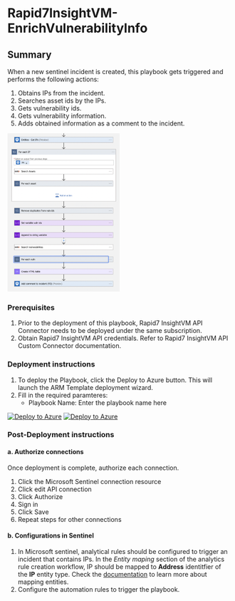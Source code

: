 # Rapid7InsightVM-EnrichVulnerabilityInfo

## Summary

When a new sentinel incident is created, this playbook gets triggered and performs the following actions:

1. Obtains IPs from the incident.
2. Searches asset ids by the IPs.
3. Gets vulnerability ids.
4. Gets vulnerability information.
5. Adds obtained information as a comment to the incident.

<img src="./playbook_screenshot.png" width="50%"/><br>

### Prerequisites

1. Prior to the deployment of this playbook, Rapid7 InsightVM API Connector needs to be deployed under the same subscription.
2. Obtain Rapid7 InsightVM API credentials. Refer to Rapid7 InsightVM API Custom Connector documentation.

### Deployment instructions

1. To deploy the Playbook, click the Deploy to Azure button. This will launch the ARM Template deployment wizard.
2. Fill in the required paramteres:
    * Playbook Name: Enter the playbook name here

[![Deploy to Azure](https://aka.ms/deploytoazurebutton)](https://portal.azure.com/#create/Microsoft.Template/uri/https%3A%2F%2Fraw.githubusercontent.com%2FAzure%2FAzure-Sentinel%2Fmaster%2FSolutions%2FRapid7InsightVM%2FPlaybooks%2FPlaybooks%2FRapid7InsightVM-EnrichVulnerabilityInfo%2Fazuredeploy.json) [![Deploy to Azure](https://aka.ms/deploytoazuregovbutton)](https://portal.azure.us/#create/Microsoft.Template/uri/https%3A%2F%2Fraw.githubusercontent.com%2FAzure%2FAzure-Sentinel%2Fmaster%2FSolutions%2FRapid7InsightVM%2FPlaybooks%2FPlaybooks%2FRapid7InsightVM-EnrichVulnerabilityInfo%2Fazuredeploy.json)

### Post-Deployment instructions

#### a. Authorize connections

Once deployment is complete, authorize each connection.

1. Click the Microsoft Sentinel connection resource
2. Click edit API connection
3. Click Authorize
4. Sign in
5. Click Save
6. Repeat steps for other connections

#### b. Configurations in Sentinel

1. In Microsoft sentinel, analytical rules should be configured to trigger an incident that contains IPs. In the *Entity maping* section of the analytics rule creation workflow, IP should be mapped to **Address** identitfier of the **IP** entity type. Check the [documentation](https://docs.microsoft.com/azure/sentinel/map-data-fields-to-entities) to learn more about mapping entities.
2. Configure the automation rules to trigger the playbook.

